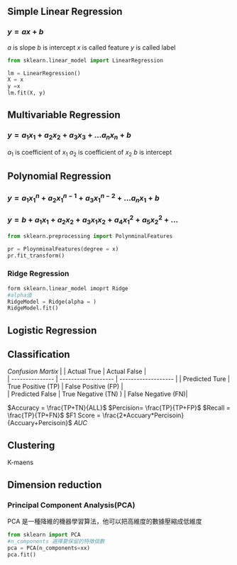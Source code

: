 
## Simple Linear Regression

### $y=ax+b$
$a$ is slope
$b$ is intercept 
$x$ is called feature
$y$ is called label
```Python
from sklearn.linear_model import LinearRegression

lm = LinearRegression()
X = x
y =x
lm.fit(X, y)
```

## Multivariable Regression
### $y=a_1x_1+a_2x_2+a_3x_3+...a_nx_n+b$
$a_1$ is coefficient of $x_1$
$a_2$ is coefficient of $x_2$
$b$ is intercept 



## Polynomial Regression

### $y = a_1x_1^n+a_2x_1^{n-1}+a_3x_1^{n-2}+...a_nx_1+b$
### $y = b+a_1x_1+a_2x_2+a_3x_1x_2+a_4x_1^2+a_5x_2^2+...$

```Python
from sklearn.preprocessing import PolynminalFeatures

pr = PloynminalFeatures(degree = x)
pr.fit_transform()

```


### Ridge Regression
```Python
form sklearn.linear_model imoprt Ridge
#alpha值
RidgeModel = Ridge(alpha = )
RidgeModel.fit()

```

## Logistic Regression


## Classification

$Confusion\ Martix$
|                 | Actual True         | Actual False        |     
| --------------- | ------------------- | ------------------- |
| Predicted Ture  | True Positive (TP)  | False Positive (FP) |    
| Predicted False | True Negative (TN)  ) | False Negative (FN)|   

$Accuracy = \frac{TP+TN}{ALL}$
$Percision= \frac{TP}{TP+FP}$
$Recall = \frac{TP}{TP+FN}$
$F1 Score = \frac{2*Accuary*Percisoin}{Accuary+Percisoin}$
$AUC$

 
## Clustering

K-maens


## Dimension reduction

### Principal Component Analysis(PCA)
PCA 是一種降維的機器學習算法，他可以把高維度的數據壓縮成低維度
```Python
from sklearn import PCA
#n_components 選擇要保留的特徵個數
pca = PCA(n_components=xx)
pca.fit()

```

